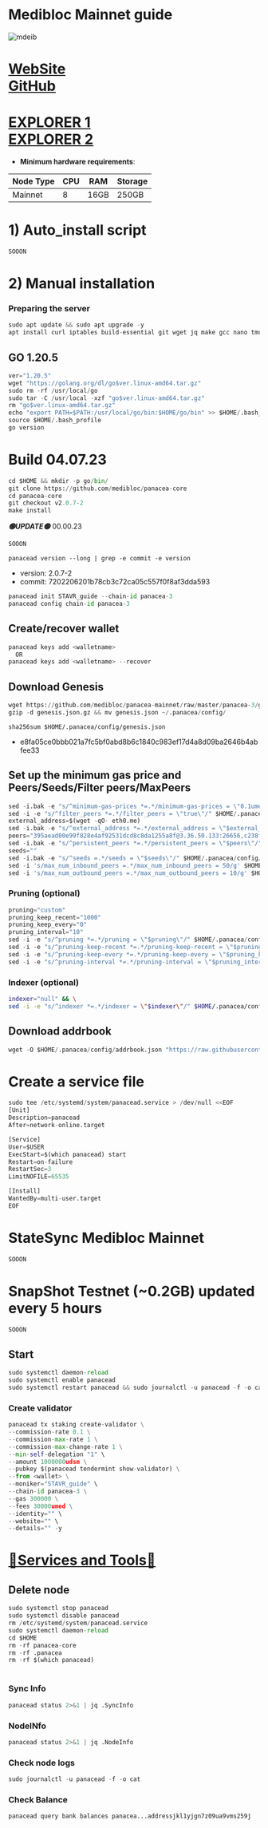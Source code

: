 # Medibloc Mainnet guide

![mdeib](https://github.com/obajay/nodes-Guides/assets/44331529/c633e31a-5533-4ce0-b5c8-4d43fdbfd655)

[WebSite](https://medibloc.com/) \
[GitHub](https://github.com/medibloc/panacea-mainnet/tree/master)
=
[EXPLORER 1](https://explorer.stavr.tech/Medibloc-Mainnet/) \
[EXPLORER 2](https://www.mintscan.io/medibloc/)
=

- **Minimum hardware requirements**:

| Node Type |CPU | RAM  | Storage  | 
|-----------|----|------|----------|
| Mainnet   |   8|  16GB | 250GB   |


# 1) Auto_install script
```python
SOOON
```

# 2) Manual installation

### Preparing the server
```python
sudo apt update && sudo apt upgrade -y
apt install curl iptables build-essential git wget jq make gcc nano tmux htop nvme-cli pkg-config libssl-dev libleveldb-dev tar clang bsdmainutils ncdu unzip libleveldb-dev -y
```

## GO 1.20.5
```python
ver="1.20.5"
wget "https://golang.org/dl/go$ver.linux-amd64.tar.gz"
sudo rm -rf /usr/local/go
sudo tar -C /usr/local -xzf "go$ver.linux-amd64.tar.gz"
rm "go$ver.linux-amd64.tar.gz"
echo "export PATH=$PATH:/usr/local/go/bin:$HOME/go/bin" >> $HOME/.bash_profile
source $HOME/.bash_profile
go version
```

# Build 04.07.23
```python
cd $HOME && mkdir -p go/bin/
git clone https://github.com/medibloc/panacea-core
cd panacea-core
git checkout v2.0.7-2
make install

```
*******🟢UPDATE🟢******* 00.00.23
```python
SOOON
```

`panacead version --long | grep -e commit -e version`
- version: 2.0.7-2
- commit: 7202206201b78cb3c72ca05c557f0f8af3dda593

```python
panacead init STAVR_guide --chain-id panacea-3
panacead config chain-id panacea-3
```    

## Create/recover wallet
```python
panacead keys add <walletname>
  OR
panacead keys add <walletname> --recover
```

## Download Genesis
```python
wget https://github.com/medibloc/panacea-mainnet/raw/master/panacea-3/genesis.json.gz
gzip -d genesis.json.gz && mv genesis.json ~/.panacea/config/
```
`sha256sum $HOME/.panacea/config/genesis.json`
+ e8fa05ce0bbb021a7fc5bf0abd8b6c1840c983ef17d4a8d09ba2646b4abfee33

## Set up the minimum gas price and Peers/Seeds/Filter peers/MaxPeers
```python
sed -i.bak -e "s/^minimum-gas-prices *=.*/minimum-gas-prices = \"0.1umed\"/;" ~/.panacea/config/app.toml
sed -i -e "s/^filter_peers *=.*/filter_peers = \"true\"/" $HOME/.panacea/config/config.toml
external_address=$(wget -qO- eth0.me) 
sed -i.bak -e "s/^external_address *=.*/external_address = \"$external_address:26656\"/" $HOME/.panacea/config/config.toml
peers="395aead00e99f828e4af92531dcd8c8da1255a8f@3.36.50.133:26656,c238f279c970764d6893ae44bdf5c949dc22b009@13.114.44.199:26656,00c57e36559b49ce7d29fa4920b5132584994368@52.77.227.241:26656,5cd589ab0f34dbeb07cb0e156741838b2c7d3737@148.251.235.130:16656"
sed -i.bak -e "s/^persistent_peers *=.*/persistent_peers = \"$peers\"/" $HOME/.panacea/config/config.toml
seeds=""
sed -i.bak -e "s/^seeds =.*/seeds = \"$seeds\"/" $HOME/.panacea/config/config.toml
sed -i 's/max_num_inbound_peers =.*/max_num_inbound_peers = 50/g' $HOME/.panacea/config/config.toml
sed -i 's/max_num_outbound_peers =.*/max_num_outbound_peers = 10/g' $HOME/.panacea/config/config.toml

```
### Pruning (optional)
```python
pruning="custom"
pruning_keep_recent="1000"
pruning_keep_every="0"
pruning_interval="10"
sed -i -e "s/^pruning *=.*/pruning = \"$pruning\"/" $HOME/.panacea/config/app.toml
sed -i -e "s/^pruning-keep-recent *=.*/pruning-keep-recent = \"$pruning_keep_recent\"/" $HOME/.panacea/config/app.toml
sed -i -e "s/^pruning-keep-every *=.*/pruning-keep-every = \"$pruning_keep_every\"/" $HOME/.panacea/config/app.toml
sed -i -e "s/^pruning-interval *=.*/pruning-interval = \"$pruning_interval\"/" $HOME/.panacea/config/app.toml
```
### Indexer (optional) 
```bash
indexer="null" && \
sed -i -e "s/^indexer *=.*/indexer = \"$indexer\"/" $HOME/.panacea/config/config.toml
```

## Download addrbook
```python
wget -O $HOME/.panacea/config/addrbook.json "https://raw.githubusercontent.com/obajay/nodes-Guides/main/Projects/Medibloc/addrbook.json"
```

# Create a service file
```python
sudo tee /etc/systemd/system/panacead.service > /dev/null <<EOF
[Unit]
Description=panacead
After=network-online.target

[Service]
User=$USER
ExecStart=$(which panacead) start
Restart=on-failure
RestartSec=3
LimitNOFILE=65535

[Install]
WantedBy=multi-user.target
EOF
```
# StateSync Medibloc Mainnet
```python
SOOON
```
# SnapShot Testnet (~0.2GB) updated every 5 hours  
```python
SOOON
```

## Start
```python
sudo systemctl daemon-reload
sudo systemctl enable panacead
sudo systemctl restart panacead && sudo journalctl -u panacead -f -o cat
```

### Create validator
```python
panacead tx staking create-validator \
--commission-rate 0.1 \
--commission-max-rate 1 \
--commission-max-change-rate 1 \
--min-self-delegation "1" \
--amount 1000000udsm \
--pubkey $(panacead tendermint show-validator) \
--from <wallet> \
--moniker="STAVR_guide" \
--chain-id panacea-3 \
--gas 300000 \
--fees 30000umed \
--identity="" \
--website="" \
--details="" -y
```

[🧩Services and Tools🧩](https://github.com/obajay/StateSync-snapshots/tree/main/Projects/Medibloc)
=


## Delete node
```python
sudo systemctl stop panacead
sudo systemctl disable panacead
rm /etc/systemd/system/panacead.service
sudo systemctl daemon-reload
cd $HOME
rm -rf panacea-core
rm -rf .panacea
rm -rf $(which panacead)
```
#
### Sync Info
```python
panacead status 2>&1 | jq .SyncInfo
```
### NodeINfo
```python
panacead status 2>&1 | jq .NodeInfo
```
### Check node logs
```python
sudo journalctl -u panacead -f -o cat
```
### Check Balance
```python
panacead query bank balances panacea...addressjkl1yjgn7z09ua9vms259j
```
